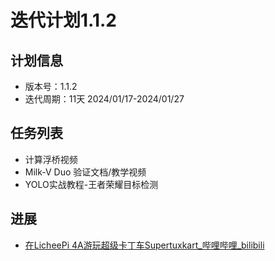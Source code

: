 # 迭代计划1.1.2

## 计划信息

- 版本号：1.1.2
- 迭代周期：11天 2024/01/17-2024/01/27

## 任务列表

- 计算浮桥视频 
- Milk-V Duo 验证文档/教学视频
- YOLO实战教程-王者荣耀目标检测


## 进展

- [在LicheePi 4A游玩超级卡丁车Supertuxkart_哔哩哔哩_bilibili](https://www.bilibili.com/video/BV1bPwHeBEk1/?spm_id_from=333.1387.homepage.video_card.click&vd_source=417238cd96b1b549d14bcb35a9da3cf0)
